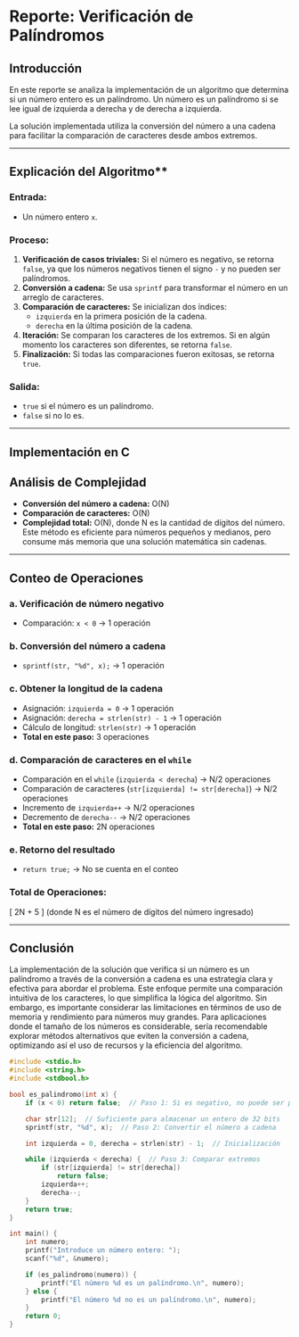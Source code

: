 # **Reporte: Verificación de Palíndromos**  

## **Introducción**  
En este reporte se analiza la implementación de un algoritmo que determina si un número entero es un palíndromo. Un número es un palíndromo si se lee igual de izquierda a derecha y de derecha a izquierda.  

La solución implementada utiliza la conversión del número a una cadena para facilitar la comparación de caracteres desde ambos extremos.  

---

## Explicación del Algoritmo**  

### **Entrada:**  
- Un número entero `x`.  

### **Proceso:**  
1. **Verificación de casos triviales:** Si el número es negativo, se retorna `false`, ya que los números negativos tienen el signo `-` y no pueden ser palíndromos.  
2. **Conversión a cadena:** Se usa `sprintf` para transformar el número en un arreglo de caracteres.  
3. **Comparación de caracteres:** Se inicializan dos índices:  
   - `izquierda` en la primera posición de la cadena.  
   - `derecha` en la última posición de la cadena.  
4. **Iteración:** Se comparan los caracteres de los extremos. Si en algún momento los caracteres son diferentes, se retorna `false`.  
5. **Finalización:** Si todas las comparaciones fueron exitosas, se retorna `true`.  

### **Salida:**  
- `true` si el número es un palíndromo.  
- `false` si no lo es.  

---

## **Implementación en C**  

## **Análisis de Complejidad**  
- **Conversión del número a cadena:** O(N)  
- **Comparación de caracteres:** O(N)  
- **Complejidad total:** O(N), donde N es la cantidad de dígitos del número.  
Este método es eficiente para números pequeños y medianos, pero consume más memoria que una solución matemática sin cadenas.  

---

## **Conteo de Operaciones**  

### a. Verificación de número negativo  
   - Comparación: `x < 0` → 1 operación  

### b. Conversión del número a cadena  
   - `sprintf(str, "%d", x);` → 1 operación  

### c. Obtener la longitud de la cadena  
   - Asignación: `izquierda = 0` → 1 operación  
   - Asignación: `derecha = strlen(str) - 1` → 1 operación  
   - Cálculo de longitud: `strlen(str)` → 1 operación  
   - **Total en este paso:** 3 operaciones  

### d. Comparación de caracteres en el `while`  
   - Comparación en el `while` (`izquierda < derecha`) → N/2 operaciones  
   - Comparación de caracteres (`str[izquierda] != str[derecha]`) → N/2 operaciones  
   - Incremento de `izquierda++` → N/2 operaciones  
   - Decremento de `derecha--` → N/2 operaciones  
   - **Total en este paso:** 2N operaciones  

### e. Retorno del resultado  
   - `return true;` → No se cuenta en el conteo  

### **Total de Operaciones:**  
\[
2N + 5
\]
(donde N es el número de dígitos del número ingresado)  

---

## **Conclusión**  
La implementación de la solución que verifica si un número es un palíndromo a través de la conversión a cadena es una estrategia clara y efectiva para abordar el problema. Este enfoque permite una comparación intuitiva de los caracteres, lo que simplifica la lógica del algoritmo. Sin embargo, es importante considerar las limitaciones en términos de uso de memoria y rendimiento para números muy grandes. Para aplicaciones donde el tamaño de los números es considerable, sería recomendable explorar métodos alternativos que eviten la conversión a cadena, optimizando así el uso de recursos y la eficiencia del algoritmo.

```c
#include <stdio.h>
#include <string.h>
#include <stdbool.h>

bool es_palindromo(int x) {
    if (x < 0) return false;  // Paso 1: Si es negativo, no puede ser palíndromo

    char str[12];  // Suficiente para almacenar un entero de 32 bits
    sprintf(str, "%d", x);  // Paso 2: Convertir el número a cadena

    int izquierda = 0, derecha = strlen(str) - 1;  // Inicialización

    while (izquierda < derecha) {  // Paso 3: Comparar extremos
        if (str[izquierda] != str[derecha])
            return false;
        izquierda++;
        derecha--;
    }
    return true;
}

int main() {
    int numero;
    printf("Introduce un número entero: ");
    scanf("%d", &numero);

    if (es_palindromo(numero)) {
        printf("El número %d es un palíndromo.\n", numero);
    } else {
        printf("El número %d no es un palíndromo.\n", numero);
    }
    return 0;
}



